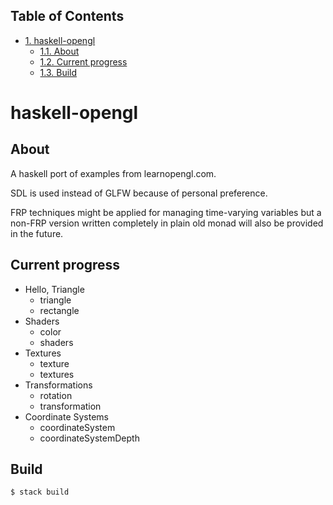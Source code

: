 <div id="table-of-contents">
<h2>Table of Contents</h2>
<div id="text-table-of-contents">
<ul>
<li><a href="#sec-1">1. haskell-opengl</a>
<ul>
<li><a href="#sec-1-1">1.1. About</a></li>
<li><a href="#sec-1-2">1.2. Current progress</a></li>
<li><a href="#sec-1-3">1.3. Build</a></li>
</ul>
</li>
</ul>
</div>
</div>

# haskell-opengl<a id="sec-1" name="sec-1"></a>

## About<a id="sec-1-1" name="sec-1-1"></a>

A haskell port of examples from learnopengl.com.

SDL is used instead of GLFW because of personal preference.

FRP techniques might be applied for managing time-varying variables but a
non-FRP version written completely in plain old monad will also be
provided in the future.

## Current progress<a id="sec-1-2" name="sec-1-2"></a>

-   Hello, Triangle
    -   triangle
    -   rectangle
-   Shaders
    -   color
    -   shaders
-   Textures
    -   texture
    -   textures
-   Transformations
    -   rotation
    -   transformation
-   Coordinate Systems
    -   coordinateSystem
    -   coordinateSystemDepth

## Build<a id="sec-1-3" name="sec-1-3"></a>

    $ stack build